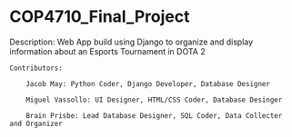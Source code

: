 # COP4710_Final_Project

Description:
	Web App build using Django to organize and display information about an Esports Tournament in DOTA 2
	
	Contributors: 
	
		Jacob May: Python Coder, Django Developer, Database Designer

		Miguel Vassollo: UI Designer, HTML/CSS Coder, Database Desinger

		Brain Prisbe: Lead Database Designer, SQL Coder, Data Collecter and Organizer
